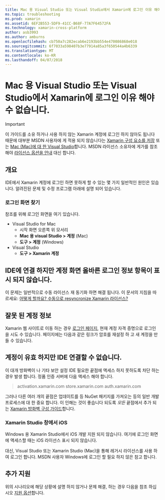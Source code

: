 ```yaml
---
title: Mac 용 Visual Studio 또는 Visual Studio에서 Xamarin에 로그인 이유 해야 수 없습니다.
ms.topic: troubleshooting
ms.prod: xamarin
ms.assetid: 6EF2B553-5DF9-41CC-B68F-77A7F64572FA
ms.technology: xamarin-cross-platform
author: asb3993
ms.author: amburns
ms.openlocfilehash: cb750a7c282ecab6e2193bb554e470086868e018
ms.sourcegitcommit: 6f7033a598407b3e77914a85a3f650544a4b6339
ms.translationtype: MT
ms.contentlocale: ko-KR
ms.lasthandoff: 04/07/2018
---
```

# <a name="why-cant-i-log-into-xamarin-in-visual-studio-or-visual-studio-for-mac"></a>Mac 용 Visual Studio 또는 Visual Studio에서 Xamarin에 로그인 이유 해야 수 없습니다.

> [!IMPORTANT]
> 이 가이드를 소유 하거나 사용 하지 않는 Xamarin 계정에 로그인 하지 않아도 됩니다 때문에 대부분 MSDN 사용자에 게 적용 되지 않습니다는 [Xamarin 구성 요소를 저장](https://components.xamarin.com/) 또는 [Mac (Mac)에 대 한 Visual Studio](~/cross-platform/get-started/requirements.md)합니다. MSDN 라이선스 소유자에 게가를 참조 해야 [라이선스 옵션을 안내](~/cross-platform/get-started/requirements.md) 대신 합니다.



## <a name="overview"></a>개요
IDE에서 Xamarin 계정에 로그인 하면 못하게 할 수 있는 몇 가지 일반적인 원인은 있습니다. 알려진된 문제 및 수정 프로그램 아래에 설명 되어 있습니다.

### <a name="finding-the-login-screen"></a>로그인 화면 찾기

참조를 위해 로그인 화면을 여기 있습니다.

- Visual Studio for Mac
   - 시작 화면 오른쪽 위 모서리
   - **Mac 용 visual Studio > 계정** (Mac)
   - **도구 > 계정** (Windows)
- Visual Studio
   - **도구 > Xamarin 계정**

## <a name="the-ide-is-connecting-but-the-account-screen-isnt-showing-correct-login-information"></a>IDE에 연결 하지만 계정 화면 올바른 로그인 정보 항목이 표시 되지 않습니다.

이 문제는 일반적으로 수동 라이선스 재 동기화 하면 해결 됩니다.
이 문서의 지침을 따르세요: [어떻게 할까요? 수동으로 resyncronize Xamarin 라이선스?](~/cross-platform/troubleshooting/legacy-licenses/resync-licenses.md)

## <a name="invalid-account-information"></a>잘못 된 계정 정보

Xamarin 웹 사이트로 이동 하는 경우 [로그인 페이지](https://store.xamarin.com/Login?from=%2faccount%2f), 현재 계정 자격 증명으로 로그인을 시도 수 있습니다.
페이지에는 다음과 같은 링크가 암호를 재설정 하 고 새 계정을 만들 수 있습니다.

## <a name="account-is-valid-but-the-ide-cant-connect"></a>계정이 유효 하지만 IDE 연결할 수 없습니다.

이 대개 방화벽이 나 기타 보안 설정 IDE 필요한 끝점에 액세스 하지 못하도록 차단 하는 경우 발생 합니다.
정품 인증 서버에 다음 액세스 해야 합니다.

> activation.xamarin.com store.xamarin.com auth.xamarin.com

그러나 다른 여러 개의 끝점은 업데이트를 등 NuGet 패키지를 가져오는 등의 일반 개발 프로세스에 대 한 중요 합니다. 이 인해는 것이 좋습니다 되도록 *모든* 끝점에서 추가 되는 [Xamarin 방화벽 구성 가이드](~/cross-platform/get-started/installation/firewall.md)합니다.

### <a name="ios-in-xamarin-studio-windows"></a>Xamarin Studio 창에서 iOS
Windows 용 Xamarin Studio에서 iOS 개발 지원 되지 않습니다. 여기에 로그인 화면에 액세스할 때는 iOS 라이선스 표시 되지 않습니다.

대신, Visual Studio 또는 Xamarin Studio (Mac)을 통해 레거시 라이선스를 사용 하 여 로그인 합니다. MSDN 사용자 Windows에 로그인 할 필요 하지 않은 참고 합니다.

## <a name="additional-support"></a>추가 지원

위의 시나리오에 해당 상황에 설명 하지 않거나 문제 해결, 하는 경우 다음을 참조 하십시오 [지원 옵션](https://www.xamarin.com/support)합니다.
